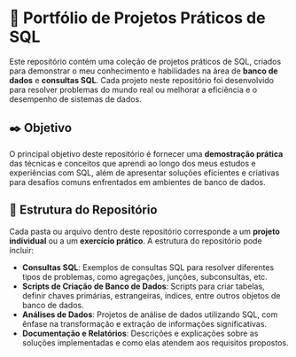 # 🚀 Portfólio de Projetos Práticos de SQL

Este repositório contém uma coleção de projetos práticos de SQL, criados para demonstrar o meu conhecimento e habilidades na área de **banco de dados** e **consultas SQL**. Cada projeto neste repositório foi desenvolvido para resolver problemas do mundo real ou melhorar a eficiência e o desempenho de sistemas de dados.

## ✒️ Objetivo

O principal objetivo deste repositório é fornecer uma **demostração prática** das técnicas e conceitos que aprendi ao longo dos meus estudos e experiências com SQL, além de apresentar soluções eficientes e criativas para desafios comuns enfrentados em ambientes de banco de dados.

## 🔧 Estrutura do Repositório

Cada pasta ou arquivo dentro deste repositório corresponde a um **projeto individual** ou a um **exercício prático**. A estrutura do repositório pode incluir:

- **Consultas SQL**: Exemplos de consultas SQL para resolver diferentes tipos de problemas, como agregações, junções, subconsultas, etc.
- **Scripts de Criação de Banco de Dados**: Scripts para criar tabelas, definir chaves primárias, estrangeiras, índices, entre outros objetos de banco de dados.
- **Análises de Dados**: Projetos de análise de dados utilizando SQL, com ênfase na transformação e extração de informações significativas.
- **Documentação e Relatórios**: Descrições e explicações sobre as soluções implementadas e como elas atendem aos requisitos propostos.
